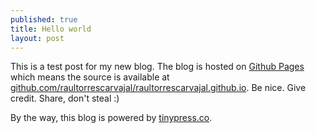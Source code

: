 ```yaml
---
published: true
title: Hello world
layout: post
---
```

This is a test post for my new blog. The blog is hosted on [Github Pages](http://pages.github.com/) which means the source is available at [github.com/raultorrescarvajal/raultorrescarvajal.github.io](http://github.com/raultorrescarvajal/raultorrescarvajal.github.io). Be nice. Give credit. Share, don't steal :)

By the way, this blog is powered by [tinypress.co](https://tinypress.co).